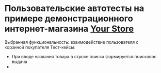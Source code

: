 # Пользовательские автотесты на примере демонстрационного интернет-магазина [Your Store](https://github.com/Anaiya798/Skillfactory/edit/main/README.md)
Выбранная функциональность: взаимодействие пользователя с корзиной покупателя
Тест-кейсы:
* При вводе названия товара в строке поиска формируется поисковая выдача
* 
